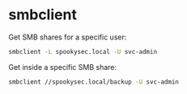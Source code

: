 # smbclient

Get SMB shares for a specific user:

```bash
smbclient -L spookysec.local -U svc-admin
```

Get inside a specific SMB share:

```bash
smbclient //spookysec.local/backup -U svc-admin
```

